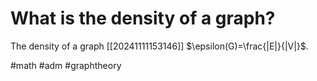 # What is the density of a graph? 
The density of a graph [[20241111153146]]  $\epsilon(G)=\frac{|E|}{|V|}$.

#math #adm #graphtheory
